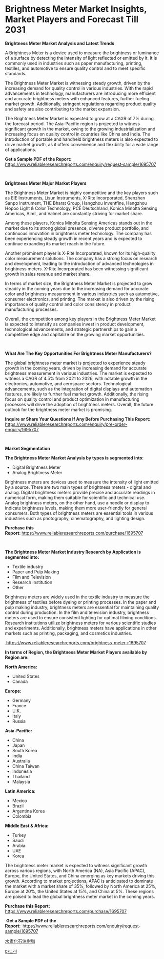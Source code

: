 <p><h1>Brightness Meter Market Insights, Market Players and Forecast Till 2031</h1></p><p><strong>Brightness Meter Market Analysis and Latest Trends</strong></p>
<p><p>A Brightness Meter is a device used to measure the brightness or luminance of a surface by detecting the intensity of light reflected or emitted by it. It is commonly used in industries such as paper manufacturing, printing, textiles, and automotive to ensure quality control and to meet specific standards.</p><p>The Brightness Meter Market is witnessing steady growth, driven by the increasing demand for quality control in various industries. With the rapid advancements in technology, manufacturers are introducing more efficient and accurate brightness meters with enhanced features, further fueling market growth. Additionally, stringent regulations regarding product quality and safety are also contributing to the market expansion.</p><p>The Brightness Meter Market is expected to grow at a CAGR of 7% during the forecast period. The Asia-Pacific region is projected to witness significant growth in the market, owing to the growing industrialization and increasing focus on quality control in countries like China and India. The introduction of portable and handheld brightness meters is also expected to drive market growth, as it offers convenience and flexibility for a wide range of applications.</p></p>
<p><strong>Get a Sample PDF of the Report:&nbsp;</strong> <a href="https://www.reliableresearchreports.com/enquiry/request-sample/1695707">https://www.reliableresearchreports.com/enquiry/request-sample/1695707</a></p>
<p>&nbsp;</p>
<p><strong>Brightness Meter Major Market Players</strong></p>
<p><p>The Brightness Meter Market is highly competitive and the key players such as EIE Instruments, Lisun Instruments, X-Rite Incorporated, Shenzhen Sanpo Instrument, THE Bharat Group, Hangzhou Inventfine, Hangzhou Hopoo Light & Color Technology, PCE Deutschland, Konica Minolta Sensing Americas, Aimil, and Valmet are constantly striving for market share.</p><p>Among these players, Konica Minolta Sensing Americas stands out in the market due to its strong global presence, diverse product portfolio, and continuous innovation in brightness meter technology. The company has been experiencing steady growth in recent years and is expected to continue expanding its market reach in the future.</p><p>Another prominent player is X-Rite Incorporated, known for its high-quality color measurement solutions. The company has a strong focus on research and development, leading to the introduction of advanced technologies in brightness meters. X-Rite Incorporated has been witnessing significant growth in sales revenue and market share.</p><p>In terms of market size, the Brightness Meter Market is projected to grow steadily in the coming years due to the increasing demand for accurate color and brightness measurement in various industries such as automotive, consumer electronics, and printing. The market is also driven by the rising importance of quality control and color consistency in product manufacturing processes.</p><p>Overall, the competition among key players in the Brightness Meter Market is expected to intensify as companies invest in product development, technological advancements, and strategic partnerships to gain a competitive edge and capitalize on the growing market opportunities.</p></p>
<p>&nbsp;</p>
<p><strong>What Are The Key Opportunities For Brightness Meter Manufacturers?</strong></p>
<p><p>The global brightness meter market is projected to experience steady growth in the coming years, driven by increasing demand for accurate brightness measurement in various industries. The market is expected to witness a CAGR of 4.5% from 2021 to 2026, with notable growth in the electronics, automotive, and aerospace sectors. Technological advancements, such as the integration of digital displays and automation features, are likely to further fuel market growth. Additionally, the rising focus on quality control and product optimization in manufacturing processes will drive the adoption of brightness meters. Overall, the future outlook for the brightness meter market is promising.</p></p>
<p><strong>Inquire or Share Your Questions If Any Before Purchasing This Report:</strong> <a href="https://www.reliableresearchreports.com/enquiry/pre-order-enquiry/1695707">https://www.reliableresearchreports.com/enquiry/pre-order-enquiry/1695707</a></p>
<p>&nbsp;</p>
<p><strong>Market Segmentation</strong></p>
<p><strong>The Brightness Meter Market Analysis by types is segmented into:</strong></p>
<p><ul><li>Digital Brightness Meter</li><li>Analog Brightness Meter</li></ul></p>
<p><p>Brightness meters are devices used to measure the intensity of light emitted by a source. There are two main types of brightness meters - digital and analog. Digital brightness meters provide precise and accurate readings in numerical form, making them suitable for scientific and technical use. Analog brightness meters, on the other hand, use a needle or display to indicate brightness levels, making them more user-friendly for general consumers. Both types of brightness meters are essential tools in various industries such as photography, cinematography, and lighting design.</p></p>
<p><strong>Purchase this Report:&nbsp;</strong><a href="https://www.reliableresearchreports.com/purchase/1695707">https://www.reliableresearchreports.com/purchase/1695707</a></p>
<p>&nbsp;</p>
<p><strong>The Brightness Meter Market Industry Research by Application is segmented into:</strong></p>
<p><ul><li>Textile industry</li><li>Paper and Pulp Making</li><li>Film and Television</li><li>Research Institution</li><li>Other</li></ul></p>
<p><p>Brightness meters are widely used in the textile industry to measure the brightness of textiles before dyeing or printing processes. In the paper and pulp making industry, brightness meters are essential for maintaining quality control during production. In the film and television industry, brightness meters are used to ensure consistent lighting for optimal filming conditions. Research institutions utilize brightness meters for various scientific studies and experiments. Additionally, brightness meters have applications in other markets such as printing, packaging, and cosmetics industries.</p></p>
<p><a href="https://www.reliableresearchreports.com/brightness-meter-r1695707">&nbsp;https://www.reliableresearchreports.com/brightness-meter-r1695707</a></p>
<p><strong>In terms of Region, the Brightness Meter Market Players available by Region are:</strong></p>
<p>
    <p> <strong> North America: </strong>
        <ul>
            <li>United States</li>
            <li>Canada</li>
        </ul>
        </p> 
    <p> <strong> Europe: </strong>
        <ul>
            <li>Germany</li>
            <li>France</li>
            <li>U.K.</li>
            <li>Italy</li>
            <li>Russia</li>
        </ul>
        </p> 
    <p> <strong> Asia-Pacific: </strong>
        <ul>
            <li>China</li>
            <li>Japan</li>
            <li>South Korea</li>
            <li>India</li>
            <li>Australia</li>
            <li>China Taiwan</li>
            <li>Indonesia</li>
            <li>Thailand</li>
            <li>Malaysia</li>
        </ul>
        </p> 
    <p> <strong> Latin America: </strong>
        <ul>
            <li>Mexico</li>
            <li>Brazil</li>
            <li>Argentina Korea</li>
            <li>Colombia</li>
        </ul>
        </p> 
    <p> <strong> Middle East & Africa: </strong>
        <ul>
            <li>Turkey</li>
            <li>Saudi</li>
            <li>Arabia</li>
            <li>UAE</li>
            <li>Korea</li>
        </ul>
    </p>
    </p>
<p><p>The brightness meter market is expected to witness significant growth across various regions, with North America (NA), Asia Pacific (APAC), Europe, the United States, and China emerging as key markets driving this growth. According to market projections, APAC is anticipated to dominate the market with a market share of 35%, followed by North America at 25%, Europe at 20%, the United States at 15%, and China at 5%. These regions are poised to lead the global brightness meter market in the coming years.</p></p>
<p><strong>Purchase this Report: </strong><a href="https://www.reliableresearchreports.com/purchase/1695707">https://www.reliableresearchreports.com/purchase/1695707</a></p>
<p>&nbsp;<strong>Get a Sample PDF of the Report:&nbsp;&nbsp;</strong><a href="https://www.reliableresearchreports.com/enquiry/request-sample/1695707">https://www.reliableresearchreports.com/enquiry/request-sample/1695707</a></p>
<p><strong></strong></p>
<p><p><a href="https://medium.com/@kelsitorphy644/%E6%B0%B4%E7%B4%A0%E5%8C%96%E7%9F%B3%E6%B2%B9%E6%A8%B9%E8%84%82%E3%81%AE%E5%B8%82%E5%A0%B4%E3%82%B7%E3%82%A7%E3%82%A2%E3%81%A8%E6%96%B0%E3%81%97%E3%81%84%E3%83%88%E3%83%AC%E3%83%B3%E3%83%89%E5%88%86%E6%9E%90-%E3%81%9D%E3%81%AE%E7%A8%AE%E9%A1%9E-%E3%82%A2%E3%83%97%E3%83%AA%E3%82%B1%E3%83%BC%E3%82%B7%E3%83%A7%E3%83%B3-%E3%82%A8%E3%83%B3%E3%83%89%E3%83%A6%E3%83%BC%E3%82%BA%E3%81%AB%E3%82%88%E3%82%8B%E4%BA%88%E6%B8%AC-2031%E5%B9%B4%E3%81%BE%E3%81%A7%E3%81%AE%E6%9C%9F%E9%96%93%E3%81%AB%E3%81%A4%E3%81%84%E3%81%A6-59692a8c0658">水素化石油樹脂</a></p><p><a href="https://medium.com/@bustersipes981/%EA%B8%80%EB%A1%9C%EB%B2%8C-%EB%A7%88%ED%8A%B8%EB%A6%B0-%EC%8B%9C%EC%9E%A5%EC%9D%98-%EB%AF%B8%EB%9E%98-%EB%8F%99%ED%96%A5-2024%EB%85%84%EB%B6%80%ED%84%B0-2031%EB%85%84%EA%B9%8C%EC%A7%80%EC%9D%98-%EC%8B%9C%EC%9E%A5-%EC%9D%B8%EC%82%AC%EC%9D%B4%ED%8A%B8-%EB%B0%8F-%EB%B6%84%EC%84%9D%EC%9D%84-143-%ED%8E%98%EC%9D%B4%EC%A7%80%EC%97%90%EC%84%9C-%ED%99%95%EC%9D%B8%ED%95%98%EC%84%B8%EC%9A%94-e46c7633e26d">마트린</a></p></p>